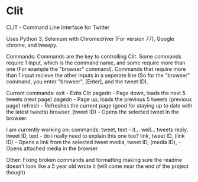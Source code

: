 # Clit
CLIT - Command Line Interface for Twitter

Uses Python 3, Selenium with Chromedriver (For version 77), Google chrome, and tweepy.


Commands:
Commands are the key to controlling Clit. Some commands require 1 input, which is the command name, and some require more than one (For example the "browser" command). Commands that require more than 1 input recieve the other inputs in a seperate line (So for the "browser" command, you enter "browser", [Enter], and the tweet ID).

Current commands:
exit - Exits Clit
pagedn - Page down, loads the next 5 tweets (next page)
pagedn - Page up, loads the previous 5 tweets (previous page)
refresh - Refreshes the current page (good for staying up to date with the latest tweets)
browser, (tweet ID) - Opens the selected tweet in the browser.

I am currently working on:
commands:
tweet, text - it... well... tweets
reply, tweet ID, text - do i really need to explain this one too?
link, tweet ID, (link ID) - Opens a link from the selected tweet
media, tweet ID, (media ID), - Opens attached media in the browser

Other:
Fixing broken commands and formatting
making sure the readme doesn't look like a 5 year old wrote it (will come near the end of the project though)

